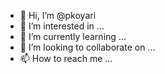 - 👋 Hi, I’m @pkoyari
- 👀 I’m interested in ...
- 🌱 I’m currently learning ...
- 💞️ I’m looking to collaborate on ...
- 📫 How to reach me ...

<!---
pkoyari/pkoyari is a ✨ special ✨ repository because its `README.md` (this file) appears on your GitHub profile.
You can click the Preview link to take a look at your changes.
--->
